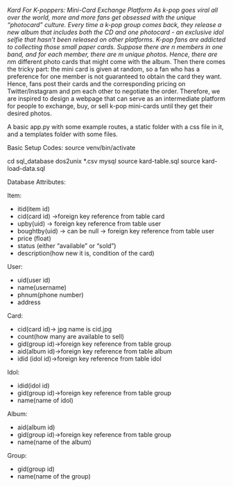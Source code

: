 *Kard For K-poppers: Mini-Card Exchange Platform
As k-pop goes viral all over the world, more and more fans get obsessed with the unique “photocard” culture. Every time a k-pop group comes back, they release a new album that includes both the CD and one photocard - an exclusive idol selfie that hasn’t been released on other platforms. K-pop fans are addicted to collecting those small paper cards. Suppose there are n members in one band, and for each member, there are m unique photos. Hence, there are n*m different photo cards that might come with the album. Then there comes the tricky part: the mini card is given at random, so a fan who has a preference for one member is not guaranteed to obtain the card they want. Hence, fans post their cards and the corresponding pricing on Twitter/Instagram and pm each other to negotiate the order. Therefore, we are inspired to design a webpage that can serve as an intermediate platform for people to exchange, buy, or sell k-pop mini-cards until they get their desired photos. 

A basic app.py with some example routes, a static folder with a css
file in it, and a templates folder with some files.

Basic Setup Codes:
source venv/bin/activate

cd sql_database
dos2unix *.csv
mysql
source kard-table.sql
source kard-load-data.sql

Database Attributes:

Item:
-	itid(item id)
-	cid(card id) ->foreign key reference from table card
-   upby(uid) -> foreign key reference from table user
-   boughtby(uid) -> can be null -> foreign key reference from table user
-   price (float)
-	status (either “available” or “sold”)
-	description(how new it is, condition of the card)

User:
-	uid(user id)
-	name(username)
-	phnum(phone number)
-	address

Card:
-	cid(card id)-> jpg name is cid.jpg
-	count(how many are available to sell)
-	gid(group id)->foreign key reference from table group
-	aid(album id)->foreign key reference from table album
-	idid (idol id)->foreign key reference from table idol

Idol:
-	idid(idol id)
-	gid(group id)->foreign key reference from table group
-	name(name of idol)

Album:
-	aid(album id)
-	gid(group id)->foreign key reference from table group
-	name(name of the album)

Group:
-	gid(group id)
-	name(name of the group)
